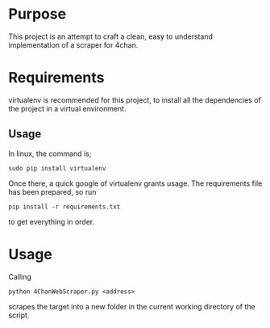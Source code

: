 # Purpose

This project is an attempt to craft a clean, easy to understand
implementation of a scraper for 4chan.

# Requirements
virtualenv is recommended for this project, to install all the
dependencies of the project in a virtual environment.

## Usage
In linux, the command is;
```
sudo pip install virtualenv
```
Once there, a quick google of virtualenv grants usage. The requirements file
has been prepared, so run
```
pip install -r requirements.txt
```
to get everything in order.


# Usage
Calling
```
python 4ChanWebScraper.py <address>
```
scrapes the target into a new folder in the current working directory of the script.
